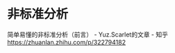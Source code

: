 


# 非标准分析




简单易懂的非标准分析（前言） - Yuz.Scarlet的文章 - 知乎
https://zhuanlan.zhihu.com/p/322794182












